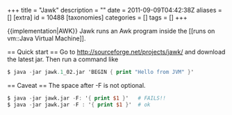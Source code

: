 +++
title = "Jawk"
description = ""
date = 2011-09-09T04:42:38Z
aliases = []
[extra]
id = 10488
[taxonomies]
categories = []
tags = []
+++

{{implementation|AWK}}
Jawk runs an Awk program inside the [[runs on vm::Java Virtual Machine]].

== Quick start ==
Go to http://sourceforge.net/projects/jawk/ and download the latest jar. Then run a command like


```awk
$ java -jar jawk.1_02.jar 'BEGIN { print "Hello from JVM" }'
```


== Caveat ==
The space after -F is not optional.


```awk
$ java -jar jawk.jar -F: '{ print $1 }'   # FAILS!!
$ java -jar jawk.jar -F : '{ print $1 }'  # ok
```

